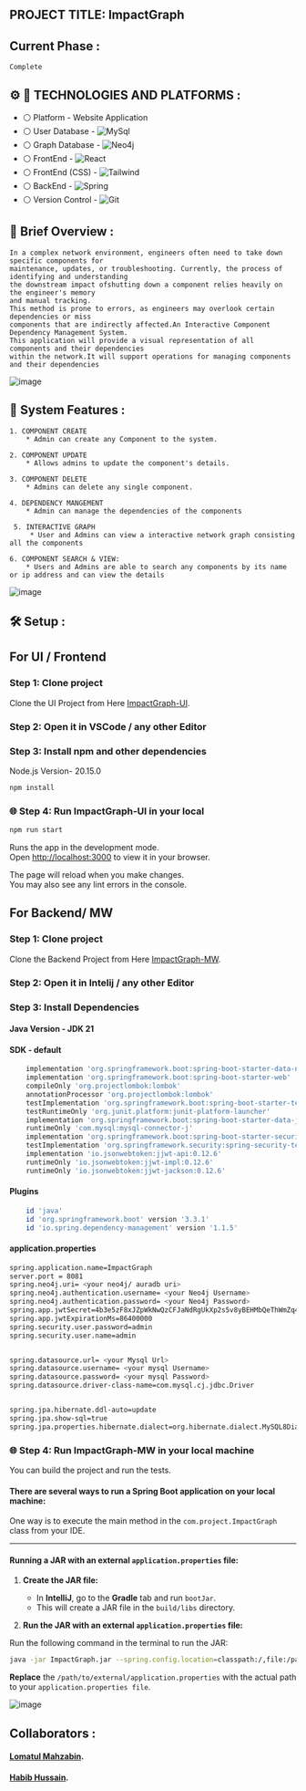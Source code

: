 ## PROJECT TITLE: ImpactGraph


## Current Phase :
```
Complete
```

 

## :gear: :wrench: TECHNOLOGIES AND PLATFORMS :
* :white_circle:  Platform   - Website Application
* :white_circle:  User Database   - ![MySql](https://img.shields.io/badge/MySQL-005C84?style=for-the-badge&logo=mysql&logoColor=white)
* :white_circle:  Graph Database   - ![Neo4j](https://img.shields.io/badge/Neo4j-018bff?style=for-the-badge&logo=neo4j&logoColor=white)
* :white_circle:  FrontEnd - ![React](https://img.shields.io/badge/React-20232A?style=for-the-badge&logo=react&logoColor=61DAFB)
* :white_circle:  FrontEnd (CSS) - ![Tailwind](https://img.shields.io/badge/Tailwind_CSS-38B2AC?style=for-the-badge&logo=tailwind-css&logoColor=white)
* :white_circle:  BackEnd  - ![Spring](https://img.shields.io/badge/Spring-6DB33F?style=for-the-badge&logo=spring&logoColor=white)
* :white_circle:  Version Control - ![Git](https://img.shields.io/badge/GIT-E44C30?style=for-the-badge&logo=git&logoColor=white)




##  :briefcase: Brief Overview : 
```
In a complex network environment, engineers often need to take down specific components for
maintenance, updates, or troubleshooting. Currently, the process of identifying and understanding
the downstream impact ofshutting down a component relies heavily on the engineer's memory
and manual tracking.
This method is prone to errors, as engineers may overlook certain dependencies or miss
components that are indirectly affected.An Interactive Component Dependency Management System.
This application will provide a visual representation of all components and their dependencies
within the network.It will support operations for managing components and their dependencies
 ```


![image](https://github.com/user-attachments/assets/9f3edbd0-4ec8-45fd-98a0-47a18f4a6d1b)


 ##  :high_brightness:  System Features : 
 ```
 1. COMPONENT CREATE
     * Admin can create any Component to the system.
 
 ```
 
 ```
 2. COMPONENT UPDATE
     * Allows admins to update the component's details.
 ```
 
 
 ```
 3. COMPONENT DELETE
     * Admins can delete any single component.
 ```
 
 
 ```
 4. DEPENDENCY MANGEMENT
     * Admin can manage the dependencies of the components
 ```
```
 5. INTERACTIVE GRAPH
     * User and Admins can view a interactive network graph consisting all the components
 ```

 ```
6. COMPONENT SEARCH & VIEW:
     * Users and Admins are able to search any components by its name or ip address and can view the details
 ```

![image](https://github.com/user-attachments/assets/f8d4efb3-7c7f-4cfd-b56c-ca39101743e4)




## :hammer_and_wrench: Setup :
## For UI / Frontend

### Step 1: Clone project

Clone the UI Project from Here [ImpactGraph-UI](https://github.com/Habib0905/ImpactGraph-UI.git).


### Step 2: Open it in VSCode / any other Editor


### Step 3: Install npm and other dependencies
Node.js Version- 20.15.0
```sh
npm install
```

### :globe_with_meridians: Step 4: Run ImpactGraph-UI in your local 

```sh
npm run start
```

Runs the app in the development mode.\
Open [http://localhost:3000](http://localhost:3000) to view it in your browser.

The page will reload when you make changes.\
You may also see any lint errors in the console.


## For Backend/ MW

### Step 1: Clone project

Clone the Backend Project from Here [ImpactGraph-MW](https://github.com/lomatul/ImpactGraph-MW.git).


### Step 2: Open it in Intelij / any other Editor

### Step 3: Install Dependencies
#### Java Version - JDK 21 
#### SDK - default
```sh
	implementation 'org.springframework.boot:spring-boot-starter-data-neo4j'
	implementation 'org.springframework.boot:spring-boot-starter-web'
	compileOnly 'org.projectlombok:lombok'
	annotationProcessor 'org.projectlombok:lombok'
	testImplementation 'org.springframework.boot:spring-boot-starter-test'
	testRuntimeOnly 'org.junit.platform:junit-platform-launcher'
	implementation 'org.springframework.boot:spring-boot-starter-data-jpa'
	runtimeOnly 'com.mysql:mysql-connector-j'
	implementation 'org.springframework.boot:spring-boot-starter-security'
	testImplementation 'org.springframework.security:spring-security-test'
	implementation 'io.jsonwebtoken:jjwt-api:0.12.6'
	runtimeOnly 'io.jsonwebtoken:jjwt-impl:0.12.6'
	runtimeOnly 'io.jsonwebtoken:jjwt-jackson:0.12.6'
```
#### Plugins
```sh
	id 'java'
	id 'org.springframework.boot' version '3.3.1'
	id 'io.spring.dependency-management' version '1.1.5'
```
#### application.properties
```sh
spring.application.name=ImpactGraph
server.port = 8081
spring.neo4j.uri= <your neo4j/ auradb uri>
spring.neo4j.authentication.username= <your Neo4j Username>
spring.neo4j.authentication.password= <your Neo4j Password>
spring.app.jwtSecret=4b3e5zF8xJZpWkNwQzCFJaNdRgUkXp2s5v8yBEHMbQeThWmZq4t6w9
spring.app.jwtExpirationMs=86400000
spring.security.user.password=admin
spring.security.user.name=admin


spring.datasource.url= <your Mysql Url>
spring.datasource.username= <your mysql Username>
spring.datasource.password= <your mysql Password>
spring.datasource.driver-class-name=com.mysql.cj.jdbc.Driver


spring.jpa.hibernate.ddl-auto=update
spring.jpa.show-sql=true
spring.jpa.properties.hibernate.dialect=org.hibernate.dialect.MySQL8Dialect
```

### :globe_with_meridians: Step 4: Run ImpactGraph-MW in your local machine
You can build the project and run the tests.

#### There are several ways to run a Spring Boot application on your local machine:
One way is to execute the main method in the `com.project.ImpactGraph` class from your IDE.

---

#### Running a JAR with an external `application.properties` file:

1. **Create the JAR file:**
   - In **IntelliJ**, go to the **Gradle** tab and run `bootJar`. 
   - This will create a JAR file in the `build/libs` directory.

2. **Run the JAR with an external `application.properties` file:**
   
  Run the following command in the terminal to run the JAR:

   ```sh
   java -jar ImpactGraph.jar --spring.config.location=classpath:/,file:/path/to/external/application.properties
   ```

**Replace** the `/path/to/external/application.properties` with the actual path to your `application.properties file`.

![image](https://github.com/user-attachments/assets/601661bf-5731-4632-b643-23c227b5dea5)

## Collaborators :
 #### [Lomatul Mahzabin](https://github.com/lomatul).
 #### [Habib Hussain](https://github.com/Habib0905).


